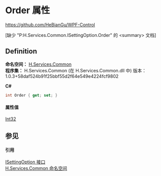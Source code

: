 # Order 属性
https://github.com/HeBianGu/WPF-Control

\[缺少 "P:H.Services.Common.ISettingOption.Order" 的 &lt;summary&gt; 文档\]



## Definition
**命名空间：** <a href="b9cdd84f-6623-a51a-f53b-465103ced202">H.Services.Common</a>  
**程序集：** H.Services.Common (在 H.Services.Common.dll 中) 版本：1.0.3+58daf524b91f25bbf55d2f64e549e4224fcf9802

**C#**
``` C#
int Order { get; set; }
```



#### 属性值
<a href="https://learn.microsoft.com/dotnet/api/system.int32" target="_blank" rel="noopener noreferrer">Int32</a>

## 参见


#### 引用
<a href="6beaf334-b204-7134-f821-2b9abb1b6cef">ISettingOption 接口</a>  
<a href="b9cdd84f-6623-a51a-f53b-465103ced202">H.Services.Common 命名空间</a>  
